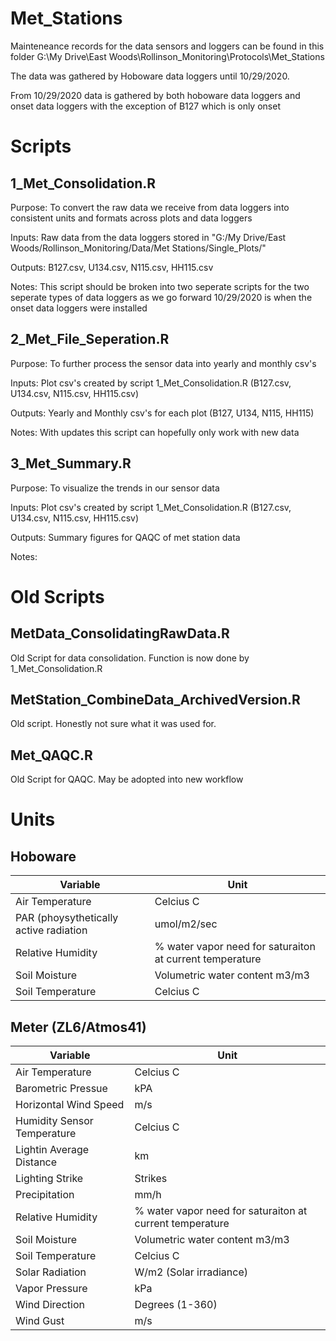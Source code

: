 # Met_Stations

Mainteneance records for the data sensors and loggers can be found in this folder
G:\My Drive\East Woods\Rollinson_Monitoring\Protocols\Met_Stations

The data was gathered by Hoboware data loggers until 10/29/2020.

From 10/29/2020 data is gathered by both hoboware data loggers and onset data loggers with the exception of B127 which is only onset

# Scripts

## 1_Met_Consolidation.R

Purpose: To convert the raw data we receive from data loggers into consistent units and formats across plots and data loggers

Inputs: Raw data from the data loggers stored in "G:/My Drive/East Woods/Rollinson_Monitoring/Data/Met Stations/Single_Plots/"

Outputs: B127.csv, U134.csv, N115.csv, HH115.csv

Notes: This script should be broken into two seperate scripts for the two seperate types of data loggers as we go forward
       10/29/2020 is when the onset data loggers were installed

## 2_Met_File_Seperation.R

Purpose: To further process the sensor data into yearly and monthly csv's

Inputs: Plot csv's created by script 1_Met_Consolidation.R (B127.csv, U134.csv, N115.csv, HH115.csv)

Outputs: Yearly and Monthly csv's for each plot (B127, U134, N115, HH115)

Notes: With updates this script can hopefully only work with new data

## 3_Met_Summary.R

Purpose: To visualize the trends in our sensor data

Inputs: Plot csv's created by script 1_Met_Consolidation.R (B127.csv, U134.csv, N115.csv, HH115.csv)

Outputs: Summary figures for QAQC of met station data

Notes:

# Old Scripts

## MetData_ConsolidatingRawData.R

 Old Script for data consolidation. Function is now done by 1_Met_Consolidation.R

## MetStation_CombineData_ArchivedVersion.R

 Old script. Honestly not sure what it was used for.

## Met_QAQC.R

 Old Script for QAQC. May be adopted into new workflow
 
 # Units
 
 ## Hoboware

  Variable   |     Unit
------------ | -------------
Air Temperature |  Celcius C
PAR (phoysythetically active radiation | umol/m2/sec
Relative Humidity | % water vapor need for saturaiton at current temperature
Soil Moisture | Volumetric water content m3/m3
Soil Temperature | Celcius C


## Meter (ZL6/Atmos41)

  Variable   |     Unit
------------ | -------------
Air Temperature |  Celcius C
Barometric Pressue |kPA
Horizontal Wind Speed | m/s
Humidity Sensor Temperature | Celcius C
Lightin Average Distance | km
Lighting Strike | Strikes
Precipitation | mm/h
Relative Humidity | % water vapor need for saturaiton at current temperature
Soil Moisture | Volumetric water content m3/m3
Soil Temperature | Celcius C
Solar Radiation | W/m2 (Solar irradiance)
Vapor Pressure | kPa
Wind Direction | Degrees (1-360)
Wind Gust | m/s

